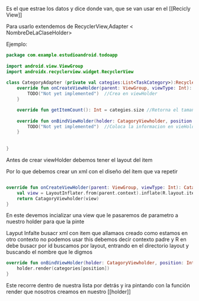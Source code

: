 Es el que estrae los datos y dice donde van, que se van usar en el [[Recicly View]]



Para usarlo extendemos de RecyclerView,Adapter < NombreDeLaClaseHolder>

Ejemplo:


```kotlin
package com.example.estudioandroid.todoapp  
  
import android.view.ViewGroup  
import androidx.recyclerview.widget.RecyclerView  
  
class CategoryAdapter (private val categies:List<TaskCategory>):RecyclerView.Adapter<CatagoryViewholder>(){  
    override fun onCreateViewHolder(parent: ViewGroup, viewType: Int): CatagoryViewholder {  
        TODO("Not yet implemented")  //Crea en viewHolder
    }  

	override fun getItemCount(): Int = categies.size //Retorna el tamaño de la lista
    
    override fun onBindViewHolder(holder: CatagoryViewholder, position: Int) {  
        TODO("Not yet implemented")  //Coloca la informacion en vieHolder Cread
    }  
  
  
}
```

Antes de crear viewHolder debemos tener el layout del item

Por lo que debemos crear un xml con el diseño del ítem que va repetir

```kotlin

override fun onCreateViewHolder(parent: ViewGroup, viewType: Int): CatagoryViewholder {  
    val view = LayoutInflater.from(parent.context).inflate(R.layout.item_task_category,parent,false)  
    return CatagoryViewholder(view)  
}  
```

En este devemos incializar una view que le pasaremos de parametro a nuestro holder para que la pinte

Layput Infalte busacr xml con item que allamaos creado como estamos en otro contexto no podemos usar this debemos decir contexto padre y R en debe busacr por id buscamos por layout, entrando en el directorio layout y buscando el nombre que le digmos


```kotlin
override fun onBindViewHolder(holder: CatagoryViewholder, position: Int) {  
    holder.render(categories[position])  
}
```

Este recorre dentro de nuestra lista por detrás y ira pintando con la función render que nosotros creamos en nuestro [[holder]]